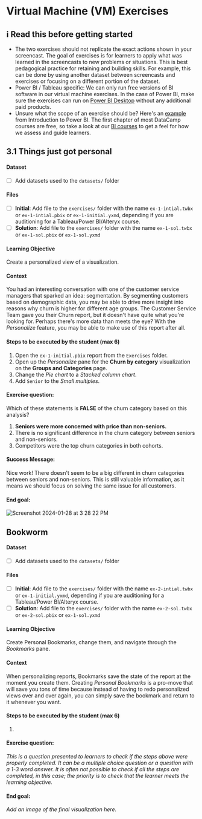 # Virtual Machine (VM) Exercises

## :information_source: Read this before getting started
- The two exercises should not replicate the exact actions shown in your screencast. The goal of exercises is for learners to apply what was learned in the screencasts to new problems or situations. This is best pedagogical practice for retaining and building skills. For example, this can be done by using another dataset between screencasts and exercises or focusing on a different portion of the dataset.
- Power BI / Tableau specific: We can only run free versions of BI software in our virtual machine exercises. In the case of Power BI, make sure the exercises can run on [Power BI Desktop](https://powerbi.microsoft.com/en-us/desktop/) without any additional paid products. 
- Unsure what the scope of an exercise should be? Here's an [example](https://campus.datacamp.com/courses/introduction-to-power-bi/getting-started-with-power-bi?ex=14) from Introduction to Power BI. The first chapter of most DataCamp courses are free, so take a look at our [BI courses](https://learn.datacamp.com/courses?technologies=Tableau&technologies=Power%20BI) to get a feel for how we assess and guide learners.

## 3.1 Things just got personal

#### Dataset

- [ ] Add datasets used to the `datasets/` folder

#### Files

- [ ] **Initial**: Add file to the `exercises/`  folder with the name `ex-1-intial.twbx` or `ex-1-intial.pbix` or `ex-1-initial.yxmd`, depending if you are auditioning for a Tableau/Power BI/Alteryx course.
- [ ] **Solution**: Add file to the `exercises/`  folder with the name `ex-1-sol.twbx` or `ex-1-sol.pbix` or `ex-1-sol.yxmd`

#### Learning Objective

Create a personalized view of a visualization.

#### Context

You had an interesting conversation with one of the customer service managers that sparked an idea: segmentation. By segmenting customers based on demographic data, you may be able to drive more insight into reasons why churn is higher for different age groups. The Customer Service Team gave you their Churn report, but it doesn't have quite what you're looking for. Perhaps there's more data than meets the eye? With the _Personalize_ feature, you may be able to make use of this report after all.

#### Steps to be executed by the student (max 6)

1. Open the `ex-1-initial.pbix` report from the `Exercises` folder.
2. Open up the _Personalize_ pane for the **Churn by category** visualization on the **Groups and Categories** page.
3. Change the _Pie chart_ to a _Stacked column chart_.
4. Add `Senior` to the _Small multiples_.

#### Exercise question:
Which of these statements is **FALSE** of the churn category based on this analysis?

1. **Seniors were more concerned with price than non-seniors.**
2. There is no significant difference in the churn category between seniors and non-seniors.
3. Competitors were the top churn categories in both cohorts.

#### Success Message:
Nice work! There doesn't seem to be a big different in churn categories between seniors and non-seniors. This is still valuable information, as it means we should focus on solving the same issue for all customers.

#### End goal:

![Screenshot 2024-01-28 at 3 28 22 PM](https://github.com/nhedwards/sme-bi-course-application/assets/107631815/b0e65e10-ae53-4803-b2a8-5fde954a7070)

## Bookworm

#### Dataset

- [ ] Add datasets used to the `datasets/` folder

#### Files

- [ ] **Initial**: Add file to the `exercises/`  folder with the name `ex-2-intial.twbx` or `ex-1-initial.yxmd`, depending if you are auditioning for a Tableau/Power BI/Alteryx course.
- [ ] **Solution**: Add file to the `exercises/`  folder with the name `ex-2-sol.twbx` or `ex-2-sol.pbix` or `ex-1-sol.yxmd`

#### Learning Objective

Create Personal Bookmarks, change them, and navigate through the _Bookmarks_ pane.
#### Context

When personalizing reports, Bookmarks save the state of the report at the moment you create them. Creating _Personal Bookmarks_ is a pro-move that will save you tons of time because instead of having to redo personalized views over and over again, you can simply save the bookmark and return to it whenever you want.

#### Steps to be executed by the student (max 6)

1. 

#### Exercise question:
*This is a question presented to learners to check if the steps above were properly completed. It can be a multiple choice question or a question with a 1-3 word answer. It is often not possible to check if all the steps are completed, in this case; the priority is to check that the learner meets the learning objective.*

#### End goal:

*Add an image of the final visualization here.*

